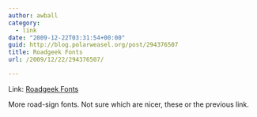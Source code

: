 ```yaml
---
author: awball
category:
  - link
date: "2009-12-22T03:31:54+00:00"
guid: http://blog.polarweasel.org/post/294376507
title: Roadgeek Fonts
url: /2009/12/22/294376507/

---
```

Link: [Roadgeek Fonts](http://www.triskele.com/roadgeek-fonts)

More road-sign fonts. Not sure which are nicer, these or the previous link.

